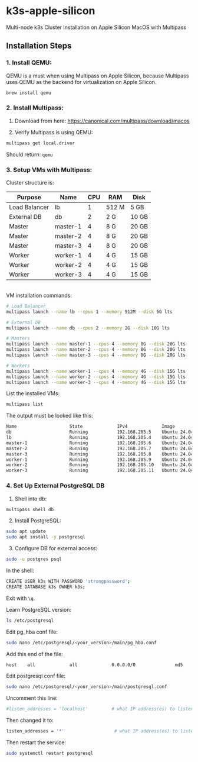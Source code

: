 # k3s-apple-silicon
Multi-node k3s Cluster Installation on Apple Silicon MacOS with Multipass

## Installation Steps
### 1. Install QEMU:
QEMU is a must when using Multipass on Apple Silicon, because Multipass uses QEMU as the 
backend for virtualization on Apple Silicon.

```bash
brew install qemu
```

### 2. Install Multipass:
1. Download from here: https://canonical.com/multipass/download/macos

2. Verify Multipass is using QEMU:

```bash
multipass get local.driver
```
Should return:
`qemu`

### 3. Setup VMs with Multipass:
Cluster structure is:

| Purpose | Name | CPU | RAM | Disk |
| ----------- | ----------- | ----------- | ----------- | ----------- |
| Load Balancer | lb | 1 | 512 M | 5 GB
| External DB | db | 2 | 2 G | 10 GB
| Master | master-1 | 4 | 8 G | 20 GB
| Master | master-2 | 4 | 8 G | 20 GB
| Master | master-3 | 4 | 8 G | 20 GB
| Worker | worker-1 | 4 | 4 G | 15 GB
| Worker | worker-2 | 4 | 4 G | 15 GB
| Worker | worker-3 | 4 | 4 G | 15 GB

<br> VM installation commands:
```bash
# Load Balancer
multipass launch --name lb --cpus 1 --memory 512M --disk 5G lts

# External DB
multipass launch --name db --cpus 2 --memory 2G --disk 10G lts

# Masters
multipass launch --name master-1 --cpus 4 --memory 8G --disk 20G lts
multipass launch --name master-2 --cpus 4 --memory 8G --disk 20G lts
multipass launch --name master-3 --cpus 4 --memory 8G --disk 20G lts

# Workers
multipass launch --name worker-1 --cpus 4 --memory 4G --disk 15G lts
multipass launch --name worker-2 --cpus 4 --memory 4G --disk 15G lts
multipass launch --name worker-3 --cpus 4 --memory 4G --disk 15G lts
```

List the installed VMs:

```bash
multipass list
```

The output must be looked like this:
```bash
Name                    State             IPv4             Image
db                      Running           192.168.205.5    Ubuntu 24.04 LTS
lb                      Running           192.168.205.4    Ubuntu 24.04 LTS
master-1                Running           192.168.205.6    Ubuntu 24.04 LTS
master-2                Running           192.168.205.7    Ubuntu 24.04 LTS
master-3                Running           192.168.205.8    Ubuntu 24.04 LTS
worker-1                Running           192.168.205.9    Ubuntu 24.04 LTS
worker-2                Running           192.168.205.10   Ubuntu 24.04 LTS
worker-3                Running           192.168.205.11   Ubuntu 24.04 LTS
```

### 4. Set Up External PostgreSQL DB
1. Shell into db:
```bash
multipass shell db
```

2. Install PostgreSQL:
```bash
sudo apt update
sudo apt install -y postgresql
```

3. Configure DB for external access:
```bash
sudo -u postgres psql
```

In the shell:
```bash
CREATE USER k3s WITH PASSWORD 'strongpassword';
CREATE DATABASE k3s OWNER k3s;
```

Exit with `\q`.

Learn PostgreSQL version:
```bash
ls /etc/postgresql
```

Edit pg_hba conf file:
```bash
sudo nano /etc/postgresql/<your_version>/main/pg_hba.conf
```

Add this end of the file:
```bash
host    all             all             0.0.0.0/0               md5
```

Edit postgresql conf file:
```bash
sudo nano /etc/postgresql/<your_version>/main/postgresql.conf
```

Uncomment this line:
```bash
#listen_addresses = 'localhost'         # what IP address(es) to listen on;
```

Then changed it to:
```bash
listen_addresses = '*'                   # what IP address(es) to listen on;
```

Then restart the service:
```bash
sudo systemctl restart postgresql
```



